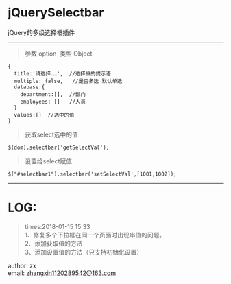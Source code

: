 # jQuerySelectbar
jQuery的多级选择框插件
***
>参数 option  类型 Object   
  
    {  
      title:'请选择……',  //选择框的提示语  
      multiple: false,   //是否多选 默认单选  
      database:{  
        department:[],  //部门  
        employees: []   //人员  
      }  
      values:[]  //选中的值
    }
  
>获取select选中的值

    $(dom).selectbar('getSelectVal');

>设置给select赋值
    
    $("#selectbar1").selectbar('setSelectVal',[1001,1002]);
***
LOG: 
=== 
>times:2018-01-15 15:33  
  1、修复多个下拉框在同一个页面时出现串值的问题。  
  2、添加获取值的方法  
  3、添加设置值的方法（只支持初始化设置）


author: zx  
email: zhangxin1120289542@163.com
